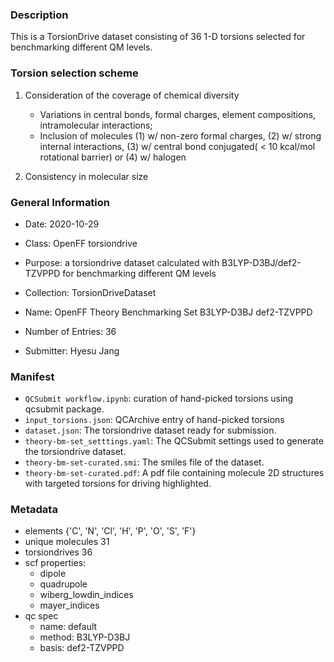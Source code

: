 ### Description

This is a TorsionDrive dataset consisting of 36 1-D torsions selected for benchmarking different QM levels.


### Torsion selection scheme 

1. Consideration of the coverage of chemical diversity
    - Variations in central bonds, formal charges, element compositions, intramolecular interactions;
    - Inclusion of molecules (1) w/ non-zero formal charges, (2) w/ strong internal interactions, (3) w/ central bond conjugated( < 10 kcal/mol rotational barrier) or (4) w/ halogen
    
2. Consistency in molecular size


### General Information 

- Date: 2020-10-29
- Class: OpenFF torsiondrive 
- Purpose: a torsiondrive dataset calculated with B3LYP-D3BJ/def2-TZVPPD for benchmarking different QM levels 

- Collection: TorsionDriveDataset
- Name: OpenFF Theory Benchmarking Set B3LYP-D3BJ def2-TZVPPD
- Number of Entries: 36
- Submitter: Hyesu Jang
 

### Manifest

- `QCSubmit workflow.ipynb`: curation of hand-picked torsions using qcsubmit package.
- `input_torsions.json`: QCArchive entry of hand-picked torsions
- `dataset.json`: The torsiondrive dataset ready for submission.
- `theory-bm-set_setttings.yaml`: The QCSubmit settings used to generate the torsiondrive dataset.
- `theory-bm-set-curated.smi`:  The smiles file of the dataset.
- `theory-bm-set-curated.pdf`: A pdf file containing molecule 2D structures with targeted torsions for driving highlighted.


### Metadata

- elements {'C', 'N', 'Cl', 'H', 'P', 'O', 'S', 'F'}
- unique molecules 31
- torsiondrives 36
- scf properties:
    - dipole
    - quadrupole
    - wiberg_lowdin_indices
    - mayer_indices
- qc spec
    - name: default
    - method: B3LYP-D3BJ
    - basis: def2-TZVPPD
